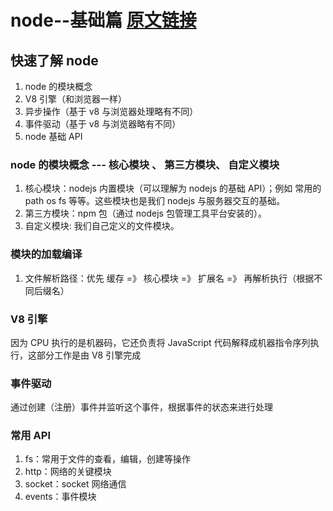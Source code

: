 # node--基础篇 [原文链接](https://juejin.cn/post/7128432339545718820)

## 快速了解 node

1. node 的模块概念
2. V8 引擎（和浏览器一样）
3. 异步操作（基于 v8 与浏览器处理略有不同）
4. 事件驱动（基于 v8 与浏览器略有不同）
5. node 基础 API

### node 的模块概念 --- 核心模块 、 第三方模块、 自定义模块

1. 核心模块：nodejs 内置模块（可以理解为 nodejs 的基础 API）；例如 常用的 path os fs 等等。这些模块也是我们 nodejs 与服务器交互的基础。
2. 第三方模块：npm 包（通过 nodejs 包管理工具平台安装的）。
3. 自定义模块: 我们自己定义的文件模块。

### 模块的加载编译

1. 文件解析路径：优先 缓存 =》 核心模块 =》 扩展名 =》 再解析执行（根据不同后缀名）

### V8 引擎

因为 CPU 执行的是机器码，它还负责将 JavaScript 代码解释成机器指令序列执行，这部分工作是由 V8 引擎完成

### 事件驱动

通过创建（注册）事件并监听这个事件，根据事件的状态来进行处理

### 常用 API

1. fs：常用于文件的查看，编辑，创建等操作
2. http：网络的关键模块
3. socket：socket 网络通信
4. events：事件模块
